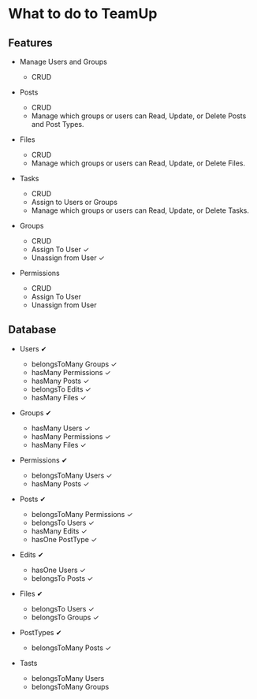 # What to do to TeamUp 
## Features

* Manage Users and Groups
    * CRUD

* Posts
    * CRUD
    * Manage which groups or users can Read, Update, or Delete Posts and Post Types.

* Files
    * CRUD
    * Manage which groups or users can Read, Update, or Delete Files.

* Tasks
    * CRUD
    * Assign to Users or Groups
    * Manage which groups or users can Read, Update, or Delete Tasks.

* Groups
    * CRUD
    * Assign To User &#10003;
    * Unassign from User &#10003;

* Permissions
    * CRUD  
    * Assign To User
    * Unassign from User

## Database

* Users &#10004;
    * belongsToMany Groups &#10003;
    * hasMany Permissions &#10003;
    * hasMany Posts &#10003;
    * belongsTo Edits &#10003;
    * hasMany Files &#10003;

* Groups &#10004;
    * hasMany Users &#10003;
    * hasMany Permissions &#10003;
    * hasMany Files &#10003;

* Permissions &#10004;
    * belongsToMany Users &#10003;
    * hasMany Posts &#10003;

* Posts &#10004;
    * belongsToMany Permissions &#10003;
    * belongsTo Users &#10003;
    * hasMany Edits &#10003;
    * hasOne PostType &#10003;

* Edits &#10004;
    * hasOne Users &#10003;
    * belongsTo Posts &#10003;

* Files &#10004;
    * belongsTo Users &#10003;
    * belongsTo Groups &#10003;

* PostTypes &#10004;
    * belongsToMany Posts &#10003;

* Tasts
    * belongsToMany Users
    * belongsToMany Groups